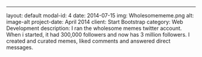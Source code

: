 ---
layout: default
modal-id: 4
date: 2014-07-15
img: Wholesomememe.png
alt: image-alt
project-date: April 2014
client: Start Bootstrap
category: Web Development
description: I ran the wholesome memes twitter account. When i started, it had 300,000 followers and now has 3 million followers. I created and curated memes, liked comments
and answered direct messages. 
